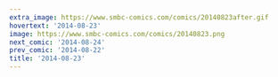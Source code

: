 ```yaml
---
extra_image: https://www.smbc-comics.com/comics/20140823after.gif
hovertext: '2014-08-23'
image: https://www.smbc-comics.com/comics/20140823.png
next_comic: '2014-08-24'
prev_comic: '2014-08-22'
title: '2014-08-23'
---
```


